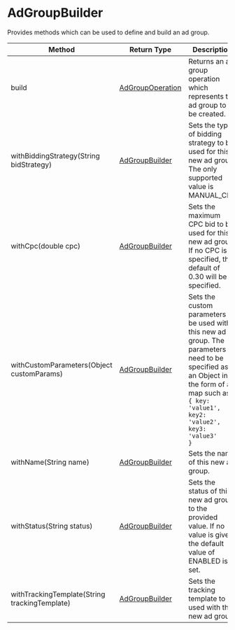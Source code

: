 # AdGroupBuilder
Provides methods which can be used to define and build an ad group.

|Method|Return Type|Description|
|-|-|-
build|[AdGroupOperation](./AdGroupOperation)|Returns an ad group operation which represents the ad group to be created.<br />
withBiddingStrategy(String bidStrategy)|[AdGroupBuilder](./AdGroupBuilder)|Sets the type of bidding strategy to be used for this new ad group. The only supported value is MANUAL_CPC<br />
withCpc(double cpc)|[AdGroupBuilder](./AdGroupBuilder)|Sets the maximum CPC bid to be used for this new ad group. If no CPC is specified, the default of 0.30 will be specified.<br />
withCustomParameters(Object customParams)|[AdGroupBuilder](./AdGroupBuilder)|Sets the custom parameters to be used with this new ad group. The parameters need to be specified as an Object in the form of a map such as:<br /> <code>{ key: 'value1', key2: 'value2', key3: 'value3' }</code><br />
withName(String name)|[AdGroupBuilder](./AdGroupBuilder)|Sets the name of this new ad group. <br />
withStatus(String status)|[AdGroupBuilder](./AdGroupBuilder)|Sets the status of this new ad group to the provided value. If no value is given, the default value of ENABLED is set.<br />
withTrackingTemplate(String trackingTemplate)|[AdGroupBuilder](./AdGroupBuilder)|Sets the tracking template to be used with this new ad group.<br />
